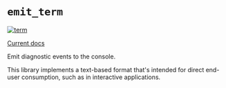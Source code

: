# `emit_term`

[![term](https://github.com/emit-rs/emit/actions/workflows/term.yml/badge.svg)](https://github.com/emit-rs/emit/actions/workflows/term.yml)

[Current docs](https://docs.rs/emit_term/0.11.0-alpha.21/emit_term/index.html)

Emit diagnostic events to the console.

This library implements a text-based format that's intended for direct end-user consumption, such as in interactive applications.
